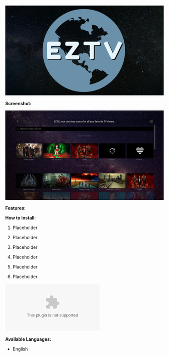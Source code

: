 ![YTS Logo](/logo.png)

**Screenshot:**

![Screenshot](/Screenshots/1.png)

**Features:**



**How to Install:**

1) Placeholder

2) Placeholder

3) Placeholder

4) Placeholder

5) Placeholder

6) Placeholder



 ![Pre-Release Download (May Contain Bugs)](/yts_unstable.zip?raw=true)

**Available Languages:**

* English


